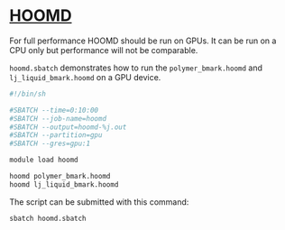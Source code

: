 # [HOOMD](http://codeblue.umich.edu/hoomd-blue/)

For full performance HOOMD should be run on GPUs. It can be run on
a CPU only but performance will not be comparable.

`hoomd.sbatch` demonstrates how to run the `polymer_bmark.hoomd` and
`lj_liquid_bmark.hoomd` on a GPU device.

```bash
#!/bin/sh

#SBATCH --time=0:10:00
#SBATCH --job-name=hoomd
#SBATCH --output=hoomd-%j.out
#SBATCH --partition=gpu
#SBATCH --gres=gpu:1

module load hoomd

hoomd polymer_bmark.hoomd
hoomd lj_liquid_bmark.hoomd
```

The script can be submitted with this command:

```default
sbatch hoomd.sbatch
```
